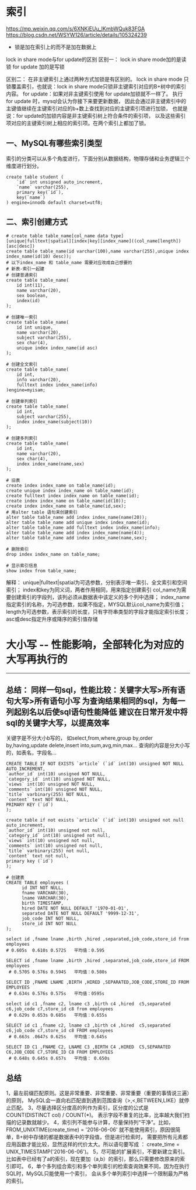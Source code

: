 # 索引
https://mp.weixin.qq.com/s/6XNKiEUu_IKmbWQuk83FGA
https://blog.csdn.net/WSYW126/article/details/105324239

- 锁是加在索引上的而不是加在数据上

lock in share mode与for update的区别
区别一：
lock in share mode加的是读锁
for update 加的是写锁

区别二：
在非主键索引上通过两种方式加锁是有区别的。
lock in share mode 只锁覆盖索引，也就说：lock in share mode只锁非主键索引对应的B+树中的索引内容。
for update：如果对非主键索引使用 for update加锁就不一样了。 
执行 for update 时，mysql会认为你接下来要更新数据，
因此会通过非主键索引中的主键值继续在主键索引对应的b+数上查找到对应的主键索引项进行加锁，
也就是说：for update的加锁内容是非主键索引树上符合条件的索引项，
以及这些索引项对应的主键索引树上相应的索引项。在两个索引上都加了锁。

## 一、MySQL有哪些索引类型
索引的分类可以从多个角度进行，下面分别从数据结构，物理存储和业务逻辑三个维度进行划分。
```mysql
create table student (
    `id` int unsigned auto_increment,
    `name` varchar(255),
    primary key(`id`),
    key(`name`)
) engine=innodb default charset=utf8;
```

## 二、索引创建方式

```mysql
# create table table_name[col_name data type] [unique|fulltext|spatial][index|key][index_name]((col_name[length])[asc|desc])
create table table_name(id varchar(100),name varchar(255),unique index index_name(id(10) desc));
# 以下index_name 和 table_name 需要对应改成自己想要的
# 新表-索引一起建
# 创建普通索引
create table table_name(
    id int(11),
    name varchar(20),
    sex boolean,
    index(id)
);

# 创建唯一索引
create table table_name(
    id int unique,
    name varchar(20),
    subject varchar(255),
    sex char(4),
    unique index index_name(id asc)
);

# 创建全文索引
create table table_name(
    id int,
    info varchar(20),
    fulltext index index_name(info)
)engine=myisam;

# 创建单列索引
create table table_name(
    id int,
    subject varchar(255),
    index index_name(subject(10))
);

# 创建多列索引
create table table_name(
    id int,
    name varchar(20),
    sex char(4),
    index index_name(name,sex)
);

# 旧表
create index index_name on table_name(id);
create unique index index_name on table_name(id);
create fulltext index index_name on table_name(id);
create index index_name on table_name(id(10));
create index index_name on table_name(id,sex);
# 用alter table 语句来创建索引
alter table table_name add index index_name(name(20));
alter table table_name add unique index index_name(id);
alter table table_name add fulltext index index_name(info);
alter table table_name add index index_name(name(4));
alter table table_name add index index_name(name,sex);

# 删除索引
drop index index_name on table_name;

# 显示索引信息 
show index from table_name;
```
解释：
unique|fulltext|spatial为可选参数，分别表示唯一索引、全文索引和空间索引；
index和key为同义词，两者作用相同，用来指定创建索引
col_name为需要创建索引的字段列，该列必须从数据表中该定义的多个列中选择；
index_name指定索引的名称，为可选参数，如果不指定，MYSQL默认col_name为索引值；
length为可选参数，表示索引的长度，只有字符串类型的字段才能指定索引长度；
asc或desc指定升序或降序的索引值存储


# 大小写 -- 性能影响，全部转化为对应的大写再执行的

---
总结：
同样一句sql，性能比较：关键字大写>所有语句大写>所有语句小写
为查询结果相同的sql，为每一列起别名以后使sql语句性能降低
建议在日常开发中将sql的关键字大写，以提高效率
---

关键字是不分大小b写的，
如select,from,where,group by,order by,having,update delete,insert into,sum,avg,min,max...
查询的内容是分大小写的，如表名，字段名...
```mysql
CREATE TABLE IF NOT EXISTS `article` (`id` int(10) unsigned NOT NULL AUTO_INCREMENT,
`author_id` int(10) unsigned NOT NULL,
`category_id` int(10) unsigned NOT NULL,
`views` int(10) unsigned NOT NULL,
`comments` int(10) unsigned NOT NULL,
`title` varbinary(255) NOT NULL,
`content` text NOT NULL,
PRIMARY KEY (`id`)
);

create table if not exists `article` (`id` int(10) unsigned not null auto_increment,
`author_id` int(10) unsigned not null,
`category_id` int(10) unsigned not null,
`views` int(10) unsigned not null,
`comments` int(10) unsigned not null,
`title` varbinary(255) not null,
`content` text not null,
primary key (`id`)
);

# 创建表
CREATE TABLE employees (
      id INT NOT NULL,
      fname VARCHAR(30),
      lname VARCHAR(30),
      birth TIMESTAMP,
      hired DATE NOT NULL DEFAULT '1970-01-01',
      separated DATE NOT NULL DEFAULT '9999-12-31',
      job_code INT NOT NULL,
      store_id INT NOT NULL
);

select id ,fname lname ,birth ,hired ,separated,job_code,store_id from employees 
# 0.605s  0.610s 0.572S   平均值：0.595

SELECT id ,fname lname ,birth ,hired ,separated,job_code,store_id FROM employees
 # 0.570S 0.576s 0.594S   平均值：0.580s

SELECT ID ,FNAME LNAME ,BIRTH ,HIRED ,SEPARATED,JOB_CODE,STORE_ID FROM EMPLOYEES
 # 0.634s 0.576s 0.575s   平均值：0595s

select id c1 ,fname c2, lname c3 ,birth c4 ,hired  c5,separated c6,job_code c7,store_id c8 from employees
 # 0.629s 0.653s 0.685s   平均值：0.655s

SELECT id c1 ,fname c2, lname c3 ,birth c4 ,hired  c5,separated c6,job_code c7,store_id c8 FROM employees 
 # 0.663s .0647s 0.625s   平均值：0.645s

SELECT ID C1 ,FNAME C2, LNAME C3 ,BIRTH C4 ,HIRED  C5,SEPARATED C6,JOB_CODE C7,STORE_ID C8 FROM EMPLOYEES 
 # 0.648s 0.645s 0.657s   平均值： 0.650s
```

## 总结
1，最左前缀匹配原则。这是非常重要、非常重要、非常重要（重要的事情说三遍）的原则，
MySQL会一直向右匹配直到遇到范围查询（>,<,BETWEEN,LIKE）就停止匹配。
3，尽量选择区分度高的列作为索引，区分度的公式是 COUNT(DISTINCT col) / COUNT(*)。
表示字段不重复的比率，比率越大我们扫描的记录数就越少。
4，索引列不能参与计算，尽量保持列“干净”。比如，FROM_UNIXTIME(create_time) = '2016-06-06' 
就不能使用索引，原因很简单，B+树中存储的都是数据表中的字段值，但是进行检索时，
需要把所有元素都应用函数才能比较，显然这样的代价太大。所以语句要写成 ： create_time = UNIX_TIMESTAMP('2016-06-06')。
5，尽可能的扩展索引，不要新建立索引。比如表中已经有了a的索引，现在要加（a,b）的索引，那么只需要修改原来的索引即可。
6，单个多列组合索引和多个单列索引的检索查询效果不同，因为在执行SQL时，MySQL只能使用一个索引，
会从多个单列索引中选择一个限制最为严格的索引。
